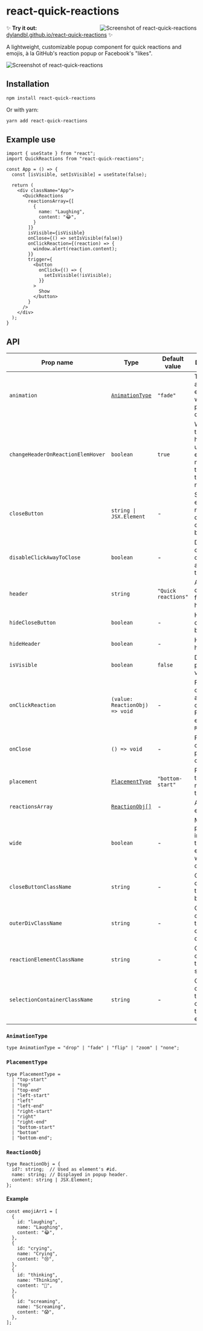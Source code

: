 # react-quick-reactions

<img src="https://user-images.githubusercontent.com/48745406/179853953-35c8bdf8-fad1-4377-a2cf-8f757f75c9dd.png" alt="Screenshot of react-quick-reactions" align="right">

✨ **Try it out:** [dylandbl.github.io/react-quick-reactions](https://dylandbl.github.io/react-quick-reactions) ✨

A lightweight, customizable popup component for quick reactions and emojis, à la GitHub's reaction popup or Facebook's "likes".

<img src="https://user-images.githubusercontent.com/48745406/179854484-3c7495ef-c447-45b6-a550-c688587d03fd.png" alt="Screenshot of react-quick-reactions" >

## Installation

```sh
npm install react-quick-reactions
```

Or with yarn:

```sh
yarn add react-quick-reactions
```

## Example use
```TSX
import { useState } from "react";
import QuickReactions from "react-quick-reactions";

const App = () => {
  const [isVisible, setIsVisible] = useState(false);
  
  return (
    <div className="App">
      <QuickReactions
        reactionsArray={[
          {
            name: "Laughing",
            content: "😂",
          }
        ]}
        isVisible={isVisible}
        onClose={() => setIsVisible(false)}
        onClickReaction={(reaction) => {
          window.alert(reaction.content);
        }}
        trigger={
          <button
            onClick={() => {
              setIsVisible(!isVisible);
            }}
          >
            Show
          </button>
        }
      />
    </div>
  );
}
```

## API

| Prop name                         | Type                        | Default value | Description |
| --------------------------------- | --------------------------- | ------------- | ----------- |
| `animation`                       | [`AnimationType`](#animationtype)| `"fade"` | The animation effect used when the popup is displayed. |
| `changeHeaderOnReactionElemHover` | `boolean`                   | `true`        | When `true`, the popup's header updates on emoji mouseover to display the emoji's name. |
| `closeButton`                     | `string \| JSX.Element`     | -             | String or element to replace the default close button.       |
| `disableClickAwayToClose`         | `boolean`                   | -             | Disables closing by clicking away from the popup.            |
| `header`                          | `string`                    | `"Quick reactions"` | Alternative default title for popup's header.          |
| `hideCloseButton`                 | `boolean`                   | -             | Hides the close button.                                      |
| `hideHeader`                      | `boolean`                   | -             | Hides the header                                             |
| `isVisible`                       | `boolean`                   | `false`       | Determines popup visibility.                                 |
| `onClickReaction`                 | `(value: ReactionObj) => void` | -         | Function called when an emoji is clicked. Passes the emoji's `ReactionObj`. |
| `onClose`                         | `() => void`                | -             | Function called on popup close.                              |
| `placement`                       | [`PlacementType`](#placementtype) | `"bottom-start"` | Positions the popup relative to the `trigger`.      |
| `reactionsArray`                  | [`ReactionObj[]`](#reactionobj) | -         | Array of emojis.                                             |
| `wide`                            | `boolean`                   | -             | Makes the popup wide instead of tall. Up to eight emojis wide, by default. |
| `closeButtonClassName`            | `string`                    | -             | Optional classes for the close button span.                  |
| `outerDivClassName`               | `string`                    | -             | Optional classes for the popup container div.                |
| `reactionElementClassName`        | `string`                    | -             | Optional classes for the emoji spans.                        |
| `selectionContainerClassName`     | `string`                    | -             | Optional classes for the div containing the array of emojis. |

### `AnimationType`
```TS
type AnimationType = "drop" | "fade" | "flip" | "zoom" | "none";
```

### `PlacementType`
```TS
type PlacementType =
  | "top-start"
  | "top"
  | "top-end"
  | "left-start"
  | "left"
  | "left-end"
  | "right-start"
  | "right"
  | "right-end"
  | "bottom-start"
  | "bottom"
  | "bottom-end";
```

### `ReactionObj`

```TS
type ReactionObj = {
  id?: string;  // Used as element's #id.
  name: string; // Displayed in popup header.
  content: string | JSX.Element;
};
```

#### Example
```TS
const emojiArr1 = [
  {
    id: "laughing",
    name: "Laughing",
    content: "😂",
  },
  {
    id: "crying",
    name: "Crying",
    content: "😢",
  },
  {
    id: "thinking",
    name: "Thinking",
    content: "🤔",
  },
  {
    id: "screaming",
    name: "Screaming",
    content: "😱",
  },
];
  ```

